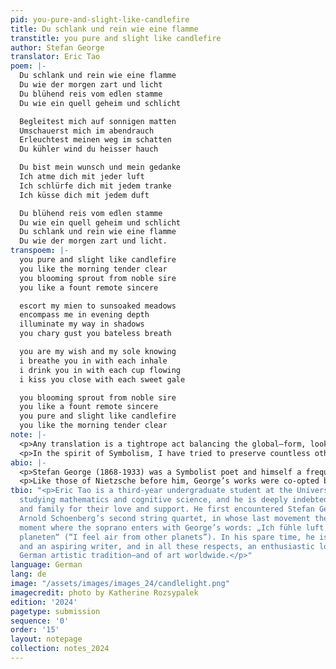 ```yaml
---
pid: you-pure-and-slight-like-candlefire
title: Du schlank und rein wie eine flamme
transtitle: you pure and slight like candlefire
author: Stefan George
translator: Eric Tao
poem: |-
  Du schlank und rein wie eine flamme
  Du wie der morgen zart und licht
  Du blühend reis vom edlen stamme
  Du wie ein quell geheim und schlicht

  Begleitest mich auf sonnigen matten
  Umschauerst mich im abendrauch
  Erleuchtest meinen weg im schatten
  Du kühler wind du heisser hauch

  Du bist mein wunsch und mein gedanke
  Ich atme dich mit jeder luft
  Ich schlürfe dich mit jedem tranke
  Ich küsse dich mit jedem duft

  Du blühend reis vom edlen stamme
  Du wie ein quell geheim und schlicht
  Du schlank und rein wie eine flamme
  Du wie der morgen zart und licht.
transpoem: |-
  you pure and slight like candlefire
  you like the morning tender clear
  you blooming sprout from noble sire
  you like a fount remote sincere

  escort my mien to sunsoaked meadows
  encompass me in evening depth
  illuminate my way in shadows
  you chary gust you bateless breath

  you are my wish and my sole knowing
  i breathe you in with each inhale
  i drink you in with each cup flowing
  i kiss you close with each sweet gale

  you blooming sprout from noble sire
  you like a fount remote sincere
  you pure and slight like candlefire
  you like the morning tender clear
note: |-
  <p>Any translation is a tightrope act balancing the global—form, look, mood—with the local—imagery, diction, device; here is my best attempt at preserving both. I started by listing off what absolutely could not be sacrificed, the elements of the poem which made it speak to me when I discovered it in a book of German poetry one still night. Above all, it had to sound right, with four stanzas of four lines each with an ABAB rhyme scheme, the A rhymes being feminine and the B rhymes being masculine, and with a delicate parallelism between the lines of each stanza. The original poem feels perfectly balanced, one word flowing into the next. Thus, some individual meanings needed to be done away with, so George’s „Du kühler wind du heisser hauch“ (“You cool wind you hot breath”) became “you chary gust you bateless breath” with entirely transformed adjectives. Similarly, the syntax of the second and fourth lines is thrown away to make room for the rhyme scheme, meter, and feel. A minor aside needs to be made about the typography: George de-capitalizes nouns in the original, so taking his lead, I de-capitalized the beginnings of lines to create an analogous but unsatisfyingly different effect.</p>
  <p>In the spirit of Symbolism, I have tried to preserve countless other small effects—to take the aforementioned line as an example, the binary of „kühler“ and „heisser“ transforms into another binary of “chary” and “bateless”, and the alliterative „heisser hauch“ becomes the similarly alliterative “bateless breath”. Also significant is how the hard consonants in the first half of the original line melt into the gentle and whispering „heisser hauch“, an effect which I’ve attempted to preserve in my translation. Finally, George is an outlier in the German poetic tradition in that he strays far away from the vernacular, dipping into archaic and inventive diction, so I have attempted to channel a similar register. I hope this translation has a fraction of the magic of the original so that non-German-speaking readers might be as enchanted with this poem as I was the night that I discovered it.</p>
abio: |-
  <p>Stefan George (1868-1933) was a Symbolist poet and himself a frequent translator, translating his idols from Dante to Baudelaire into German. A fierce defender of art for art’s sake, George’s works are shrouded in aristocratism, classicism, and metaphor, a sharp reaction against the literary tendency of the age toward a more democratic naturalism and realism. During his lifetime, he decried the militarism and materialism of German culture, finding inspiration among Parisian bohemian poets and returning to Germany with the hope of newly invigorating the German language, starting the literary magazine <em>Blätter für die Kunst</em> (<em>Journal for the Arts<em>) to promote what he saw as “the new art.” His poems strive toward an ideal of unearthly beauty and eternal truth, and he saw the artist’s mission as the endeavor to create a noble society out of the ashes of German culture.</p>
  <p>Like those of Nietzsche before him, George’s works were co-opted by the Nazi Party to use as propaganda, a development George personally detested, declining any association with the Party. At the time of his death, George’s legacy remained troublingly mixed, as those inside Germany declared him as the prophet of the Third Reich while those outside Germany mourned the loss of a man who had fought his whole life for a worthier future for Germany, the Nazis embodying the brutality and banality that George had spent his entire life decrying under the German Empire.</p>
tbio: "<p>Eric Tao is a third-year undergraduate student at the University of Pennsylvania
  studying mathematics and cognitive science, and he is deeply indebted to his friends
  and family for their love and support. He first encountered Stefan George through
  Arnold Schoenberg’s second string quartet, in whose last movement there is a mystical
  moment where the soprano enters with George’s words: „Ich fühle luft von anderem
  planeten“ (“I feel air from other planets”). In his spare time, he is an avid composer
  and an aspiring writer, and in all these respects, an enthusiastic lover of the
  German artistic tradition—and of art worldwide.</p>"
language: German
lang: de
image: "/assets/images/images_24/candlelight.png"
imagecredit: photo by Katherine Rozsypalek
edition: '2024'
pagetype: submission
sequence: '0'
order: '15'
layout: notepage
collection: notes_2024
---
```

